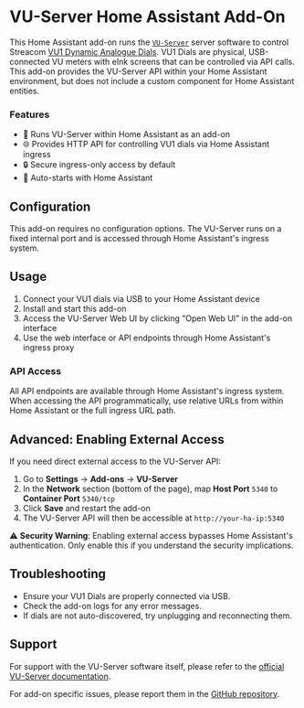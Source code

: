 # VU-Server Home Assistant Add-On

This Home Assistant add-on runs the [`VU-Server`](https://github.com/SasaKaranovic/vu-server) server software to control Streacom [VU1 Dynamic Analogue Dials](https://vudials.com/). VU1 Dials are physical, USB-connected VU meters with eInk screens that can be controlled via API calls. This add-on provides the VU-Server API within your Home Assistant environment, but does not include a custom component for Home Assistant entities.

### Features

- 🔌 Runs VU-Server within Home Assistant as an add-on
- 🌐 Provides HTTP API for controlling VU1 dials via Home Assistant ingress
- 🔒 Secure ingress-only access by default
- 🔄 Auto-starts with Home Assistant

## Configuration

This add-on requires no configuration options. The VU-Server runs on a fixed internal port and is accessed through Home Assistant's ingress system.

## Usage

1. Connect your VU1 dials via USB to your Home Assistant device
2. Install and start this add-on
3. Access the VU-Server Web UI by clicking "Open Web UI" in the add-on interface
4. Use the web interface or API endpoints through Home Assistant's ingress proxy

### API Access

All API endpoints are available through Home Assistant's ingress system. When accessing the API programmatically, use relative URLs from within Home Assistant or the full ingress URL path.

## Advanced: Enabling External Access

If you need direct external access to the VU-Server API:

1. Go to **Settings** → **Add-ons** → **VU-Server**
2. In the **Network** section (bottom of the page), map **Host Port** `5340` to **Container Port** `5340/tcp`
3. Click **Save** and restart the add-on
4. The VU-Server API will then be accessible at `http://your-ha-ip:5340`

⚠️ **Security Warning**: Enabling external access bypasses Home Assistant's authentication. Only enable this if you understand the security implications.

## Troubleshooting

- Ensure your VU1 Dials are properly connected via USB.
- Check the add-on logs for any error messages.
- If dials are not auto-discovered, try unplugging and reconnecting them.

## Support

For support with the VU-Server software itself, please refer to the [official VU-Server documentation](https://github.com/streacom/vu-server).

For add-on specific issues, please report them in the [GitHub repository](https://github.com/leoherzog/home-assistant-vu1-server).